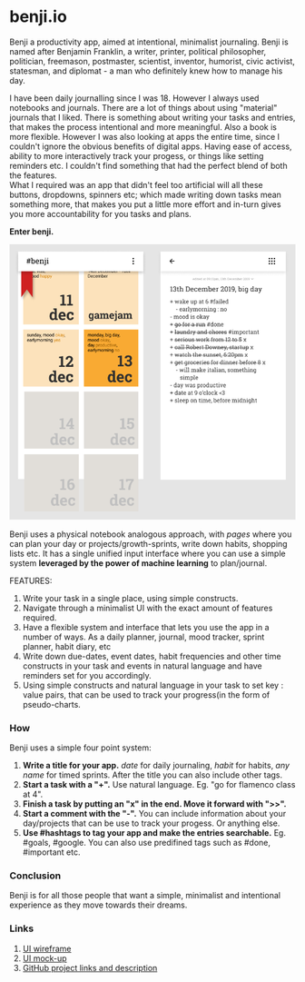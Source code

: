 # benji.io
Benji a productivity app, aimed at intentional, minimalist journaling.
Benji is named after Benjamin Franklin, a writer, printer, political philosopher, politician, freemason, postmaster, scientist, inventor, humorist, civic activist, statesman, and diplomat - a man who definitely knew how to manage his day.

I have been daily journalling since I was 18. However I always used notebooks and journals. There are a lot of things about using "material" journals that I liked. There is something about writing your tasks and entries, that makes the process intentional and more meaningful. Also a book is more flexible. However I was also looking at apps the entire time, since I couldn't ignore the obvious benefits of digital apps. Having ease of access, ability to more interactively track your progess, or things like setting reminders etc. I couldn't find something that had the perfect blend of both the features.    
What I required was an app that didn't feel too artificial will all these buttons, dropdowns, spinners etc; which made writing down tasks mean something more, that makes you put a little more effort and in-turn gives you more accountability for you tasks and plans.

**Enter benji.**

![ui](res/ui.png)

Benji uses a physical notebook analogous approach, with *pages* where you can plan your day or projects/growth-sprints, write down habits, shopping lists etc. It has a single unified input interface where you can use a simple system **leveraged by the power of machine learning** to plan/journal.

FEATURES:
1) Write your task in a single place, using simple constructs.
2) Navigate through a minimalist UI with the exact amount of features required.
3) Have a flexible system and interface that lets you use the app in a number of ways. As a daily planner, journal, mood tracker, sprint planner, habit diary, etc
4) Write down due-dates, event dates, habit frequencies and other time constructs in your task and events in natural language and have reminders set for you accordingly.
5) Using simple constructs and natural language in your task to set key : value pairs, that can be used to track your progress(in the form of pseudo-charts.

### How
Benji uses a simple four point system:
1) **Write a title for your app.** *date* for daily journaling, *habit* for habits, *any name* for timed sprints. After the title you can also include other tags.
2) **Start a task with a "+".** Use natural language. Eg. "go for flamenco class at 4".
3) **Finish a task by putting an "x" in the end. Move it forward with ">>".**
4) **Start a comment with the "-".** You can include information about your day/projects that can be use to track your progess. Or anything else.
5) **Use #hashtags to tag your app and make the entries searchable.** Eg. #goals, #google. You can also use predifined tags such as #done, #important etc.

### Conclusion
Benji is for all those people that want a simple, minimalist and intentional experience as they move towards their dreams. 

### Links
1) [UI wireframe](https://github.com/shubhamtewari/benji/blob/master/res/uiwireframes.pdf)
2) [UI mock-up](https://github.com/shubhamtewari/benji/blob/master/res/ui.png)
3) [GitHub project links and description](https://github.com/shubhamtewari/benji/blob/master/res/projectdescription.md)

